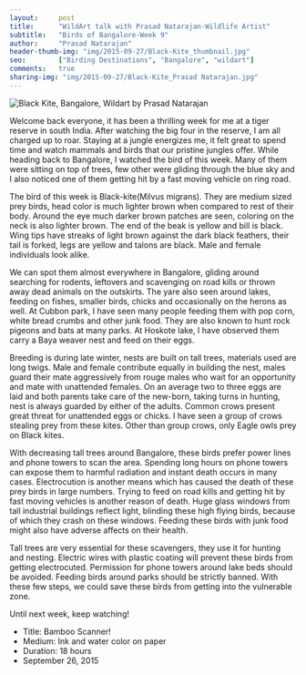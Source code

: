```yaml
---
layout:     post
title:      "WildArt talk with Prasad Natarajan-Wildlife Artist"
subtitle:   "Birds of Bangalore-Week 9"
author:     "Prasad Natarajan"
header-thumb-img: "img/2015-09-27/Black-Kite_thumbnail.jpg"
seo: 		["Birding Destinations", "Bangalore", "wildart"]
comments:   true
sharing-img: "img/2015-09-27/Black-Kite_Prasad Natarajan.jpg"
---
```



<img src="{{ site.baseurl }}/img/2015-09-27/Black-Kite_Prasad Natarajan.jpg" alt="Black Kite, Bangalore, Wildart by Prasad Natarajan">

<p>Welcome back everyone, it has been a thrilling week for me at a tiger reserve in south India. After watching the big four in the reserve, I am all charged up to roar. Staying at a jungle energizes me, it felt great to spend time and watch mammals and birds that our pristine jungles offer. While heading back to Bangalore, I watched the bird of this week. Many of them were sitting on top of trees, few other were gliding through the blue sky and I also noticed one of them getting hit by a fast moving vehicle on ring road.</p>

<p>The bird of this week is Black-kite(Milvus migrans). They are medium sized prey birds, head color is much lighter brown when compared to rest of their body. Around the eye much darker brown patches are seen, coloring on the neck is also lighter brown. The end of the beak is yellow and bill is black. Wing tips have streaks of light brown against the dark black feathers, their tail is forked, legs are yellow and talons are black. Male and female individuals look alike.</p> 

<p>We can spot them almost everywhere in Bangalore, gliding around searching for rodents, leftovers and scavenging on road kills or thrown away dead animals on the outskirts. The yare also seen around lakes, feeding on fishes, smaller birds, chicks and occasionally on the herons as well. At Cubbon park, I have seen many people feeding them with pop corn, white bread crumbs and other junk food. They are also known to hunt rock pigeons and bats at many parks. At Hoskote lake, I have observed them carry a Baya weaver nest and feed on their eggs.</p>

<p>Breeding is during late winter, nests are built on tall trees, materials used are long twigs. Male and female contribute equally in building the nest, males guard their mate aggressively from rouge males who wait for an opportunity and mate with unattended females. On an average two to three eggs are laid and both parents take care of the new-born, taking turns in hunting, nest is always guarded by either of the adults. Common crows present great threat for unattended eggs or chicks. I have seen a group of crows stealing prey from these kites. Other than group crows, only Eagle owls prey on Black kites.</p>

<p>With decreasing tall trees around Bangalore, these birds prefer power lines and phone towers to scan the area. Spending long hours on phone towers can expose them to harmful radiation and instant death occurs in many cases. Electrocution is another means which has caused the death of these prey birds in large numbers. Trying to feed on road kills and getting hit by fast moving vehicles is another reason of death. Huge glass windows from tall industrial buildings reflect light, blinding these high flying birds, because of which they crash on these windows. Feeding these birds with junk food might also have adverse affects on their health.</p> 

<p>Tall trees are very essential for these scavengers, they use it for hunting and nesting. Electric wires with plastic coating will prevent these birds from getting electrocuted. Permission for phone towers around lake beds should be avoided. Feeding birds around parks should be strictly banned. With these few steps, we could save these birds from getting into the vulnerable zone.</p>


<p>Until next week, keep watching!</p>

<p>
	<ul>
		 <li>Title: Bamboo Scanner! </li>
		 <li>Medium: Ink and water color on paper</li>
		 <li>Duration: 18 hours</li>
		 <li>September 26, 2015</li>
 	</ul>
</p>

